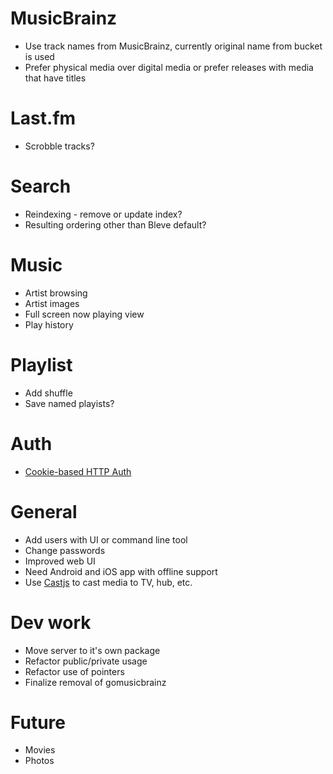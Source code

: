 # MusicBrainz

* Use track names from MusicBrainz, currently original name from bucket is used
* Prefer physical media over digital media or prefer releases with media that have titles

# Last.fm

* Scrobble tracks?

# Search

* Reindexing - remove or update index?
* Resulting ordering other than Bleve default?

# Music

* Artist browsing
* Artist images
* Full screen now playing view
* Play history

# Playlist

* Add shuffle
* Save named playists?

# Auth

* [Cookie-based HTTP Auth](https://tools.ietf.org/html/draft-broyer-http-cookie-auth-00)

# General

* Add users with UI or command line tool
* Change passwords
* Improved web UI
* Need Android and iOS app with offline support
* Use [Castjs](https://github.com/Fenny/Castjs) to cast media to TV, hub, etc.

# Dev work

* Move server to it's own package
* Refactor public/private usage
* Refactor use of pointers
* Finalize removal of gomusicbrainz

# Future

* Movies
* Photos
